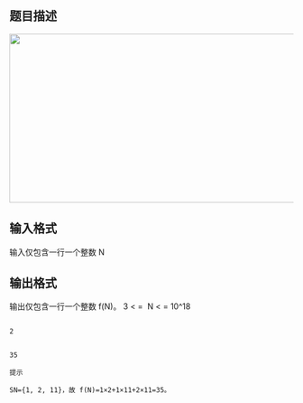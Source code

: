 ## 题目描述

<p><img width="678" height="299" alt="" src="https://s2.loli.net/2023/08/15/MPnGIwNvVWyRF1l.png"></p>

## 输入格式

<p>输入仅包含一行一个整数 N</p>

## 输出格式

<p>输出仅包含一行一个整数 f(N)。 3 < =  N < = 10^18</p>

```input1
2
```
```output1
35
提示
SN={1, 2, 11}，故 f(N)=1×2+1×11+2×11=35。
```
